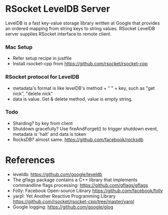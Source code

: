 RSocket LevelDB Server
================
LevelDB is a fast key-value storage library written at Google that provides an ordered mapping from string keys to string values.
RSocket LevelDB server supplies RSocket interface to remote client. 

### Mac Setup

* Refer setup recipe in justfile
* Install rsocket-cpp from https://github.com/rsocket/rsocket-cpp

### RSocket protocol for LevelDB

* metadata's format is like levelDB's method + " " + key, such as "get nick", "delete nick"
* data is value.  Get & delete method, value is empty string.

### Todo

* Sharding? by key from client
* Shutdown gracefully? Use fireAndForget() to trigger shutdown event, metadata is 'halt' and data is token 
* RocksDB? almost same. https://github.com/facebook/rocksdb 

# References

* leveldb: https://github.com/google/leveldb
* The gflags package contains a C++ library that implements commandline flags processing: https://github.com/gflags/gflags
* Folly: Facebook Open-source Library https://github.com/facebook/folly
* yarpl: Yet Another Reactive Programming Library https://github.com/rsocket/rsocket-cpp/tree/master/yarpl
* Google logging: https://github.com/google/glog
